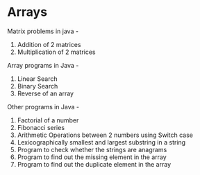 # Arrays
Matrix problems in java - 
1. Addition of 2 matrices
2. Multiplication of 2 matrices

Array programs in Java - 
1. Linear Search 
2. Binary Search 
3. Reverse of an array

Other programs in Java - 
1. Factorial of a number 
2. Fibonacci series
2. Arithmetic Operations between 2 numbers using Switch case
3. Lexicographically smallest and largest substring in a string
4. Program to check whether the strings are anagrams
5. Program to find out the missing element in the array
6. Program to find out the duplicate element in the array

